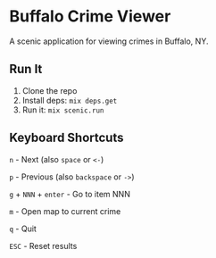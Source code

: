 # Buffalo Crime Viewer

A scenic application for viewing crimes in Buffalo, NY.

## Run It

1. Clone the repo
2. Install deps: `mix deps.get`
3. Run it: `mix scenic.run`

## Keyboard Shortcuts

`n` - Next (also `space` or `<-`)

`p` - Previous (also `backspace` or `->`)

`g` + `NNN` + `enter` - Go to item NNN

`m` - Open map to current crime

`q` - Quit

`ESC` - Reset results